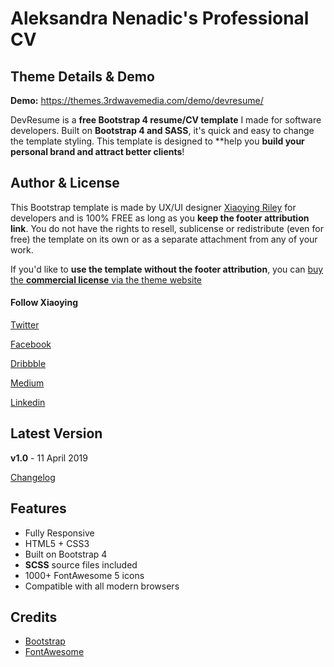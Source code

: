 # Aleksandra Nenadic's Professional CV

## Theme Details & Demo

**Demo:** https://themes.3rdwavemedia.com/demo/devresume/

DevResume is a **free Bootstrap 4 resume/CV template** I made for software developers. Built on **Bootstrap 4 and SASS**, it's quick and easy to change the template styling. This template is designed to **help you **build your personal brand and attract better clients**!

## Author & License

This Bootstrap template is made by UX/UI designer [Xiaoying Riley](https://twitter.com/3rdwave_themes) for developers and is 100% FREE as long as you **keep the footer attribution link**. You do not have the rights to resell, sublicense or redistribute (even for free) the template on its own or as a separate attachment from any of your work.

If you'd like to **use the template without the footer attribution**, you can [buy the **commercial license** via the theme website](https://themes.3rdwavemedia.com/bootstrap-templates/resume/devresume-free-bootstrap-4-resume-cv-template-for-developers/)

#### Follow Xiaoying

[Twitter](https://twitter.com/3rdwave_themes)

[Facebook](https://www.facebook.com/3rdwavethemes/)

[Dribbble](https://dribbble.com/Xiaoying)

[Medium](https://medium.com/@3rdwave_themes)

[Linkedin](https://uk.linkedin.com/in/xiaoying)


## Latest Version
**v1.0** - 11 April 2019

[Changelog](https://themes.3rdwavemedia.com/bootstrap-templates/resume/devresume-free-bootstrap-4-resume-cv-template-for-developers/?target=changelog)


## Features

-  Fully Responsive
-  HTML5 + CSS3
-  Built on Bootstrap 4
-  **SCSS** source files included
-  1000+ FontAwesome 5 icons
-  Compatible with all modern browsers

## Credits
- [Bootstrap](http://getbootstrap.com/)
- [FontAwesome](http://fortawesome.github.io/Font-Awesome/)

